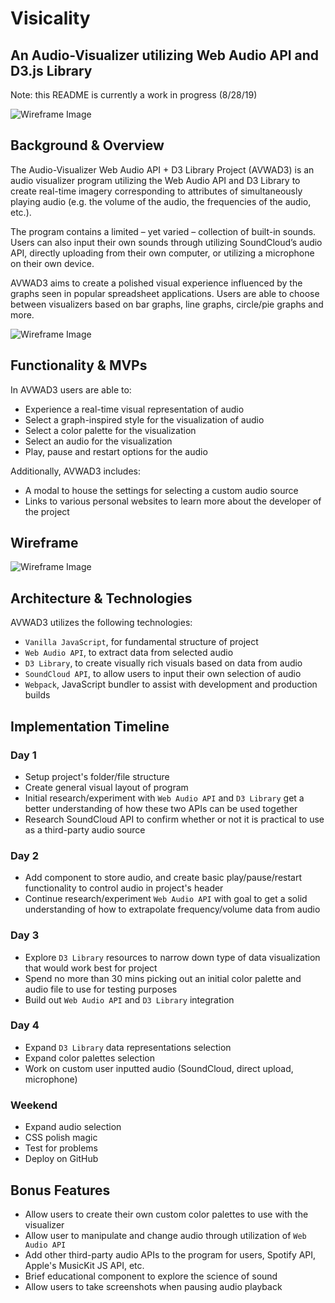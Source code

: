 # Visicality
## An Audio-Visualizer utilizing Web Audio API and D3.js Library

Note: this  README is currently a work in progress (8/28/19)

![Wireframe Image](demo_photo_1.png)

## Background & Overview

The Audio-Visualizer Web Audio API + D3 Library Project (AVWAD3) is an audio visualizer program utilizing the Web Audio API and D3 Library to create real-time imagery corresponding to attributes of simultaneously playing audio (e.g. the volume of the audio, the frequencies of the audio, etc.).  

The program contains a limited – yet varied – collection of built-in sounds.  Users can also input their own sounds through utilizing SoundCloud’s audio API, directly uploading from their own computer, or utilizing a microphone on their own device.

AVWAD3 aims to create a polished visual experience influenced by the graphs seen in popular spreadsheet applications.  Users are able to choose between visualizers based on bar graphs, line graphs, circle/pie graphs and more.

![Wireframe Image](demo_photo_2.png)

## Functionality & MVPs

In AVWAD3 users are able to:
* Experience a real-time visual representation of audio
* Select a graph-inspired style for the visualization of audio
* Select a color palette for the visualization
* Select an audio for the visualization
* Play, pause and restart options for the audio

Additionally, AVWAD3 includes:
* A modal to house the settings for selecting a custom audio source
* Links to various personal websites to learn more about the developer of the project

## Wireframe

![Wireframe Image](wireframe_proposal_image.png)

## Architecture & Technologies

AVWAD3 utilizes the following technologies:
* `Vanilla JavaScript`, for fundamental structure of project 
* `Web Audio API`, to extract data from selected audio
* `D3 Library`, to create visually rich visuals based on data from audio 
* `SoundCloud API`, to allow users to input their own selection of audio
* `Webpack`, JavaScript bundler to assist with development and production builds

## Implementation Timeline

### Day 1
* Setup project's folder/file structure
* Create general visual layout of program
* Initial research/experiment with `Web Audio API` and `D3 Library` get a better understanding of how these two APIs can be used together
* Research SoundCloud API to confirm whether or not it is practical to use as a third-party audio source

### Day 2
* Add component to store audio, and create basic play/pause/restart functionality to control audio in project's header
* Continue research/experiment `Web Audio API` with goal to get a solid understanding of how to extrapolate frequency/volume data from audio

### Day 3

* Explore `D3 Library` resources to narrow down type of data visualization that would work best for project
* Spend no more than 30 mins picking out an initial color palette and audio file to use for testing purposes
* Build out `Web Audio API` and `D3 Library` integration

### Day 4
* Expand `D3 Library` data representations selection
* Expand color palettes selection
* Work on custom user inputted audio (SoundCloud, direct upload, microphone)

### Weekend
* Expand audio selection
* CSS polish magic
* Test for problems
* Deploy on GitHub

## Bonus Features

* Allow users to create their own custom color palettes to use with the visualizer
* Allow user to manipulate and change audio through utilization of `Web Audio API`
* Add other third-party audio APIs to the program for users, Spotify API, Apple's MusicKit JS API, etc.
* Brief educational component to explore the science of sound
* Allow users to take screenshots when pausing audio playback
